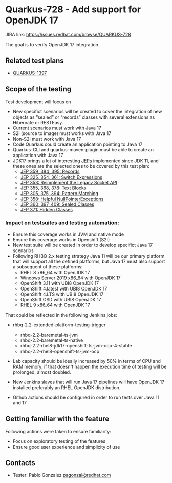 # Quarkus-728 - Add support for OpenJDK 17

JIRA link: https://issues.redhat.com/browse/QUARKUS-728

The goal is to verify OpenJDK 17 integration

## Related test plans

 - [QUARKUS-1397](QUARKUS-1397)

## Scope of the testing
Test development will focus on  
 - New specifict scenarios will be created to cover the integration of new objects as “sealed” or “records” classes with several extensions as Hibernate or RESTEasy.
 - Current scenarios must work with Java 17
 - S2I (source to image) must works with Java 17
 - Non-S2I must work with Java 17
 - Code Quarkus could create an application pointing to Java 17
 - Quarkus-CLI and quarkus-maven-plugin must be able to create an application with Java 17
 - JDK17 brings a lot of interesting [JEPs](http://openjdk.java.net/jeps/1)  implemented since JDK 11, and these ones are the selected ones to be covered by this test plan:
    * [JEP 359, 384, 395: Records](https://openjdk.java.net/jeps/395)
    * [JEP 325, 354, 361: Switch Expressions](https://openjdk.java.net/jeps/361)
    * [JEP 353: Reimplement the Legacy Socket API](https://openjdk.java.net/jeps/353)
    * [JEP 355, 368, 378: Text Blocks](https://openjdk.java.net/jeps/378)
    * [JEP 305, 375, 394: Pattern Matching](https://openjdk.java.net/jeps/394)
    * [JEP 358: Helpful NullPointerExceptions](https://openjdk.java.net/jeps/358)
    * [JEP 360, 397, 409: Sealed Classes](https://openjdk.java.net/jeps/409)
    * [JEP 371: Hidden Classes](https://openjdk.java.net/jeps/371)

### Impact on testsuites and testing automation:
 - Ensure this coverage works in JVM and native mode
 - Ensure this coverage works in Openshift (S2I)
 - New test suite will be created in order to develop specifict Java 17 scenarios
 - Following RHBQ 2.x testing strategy Java 11 will be our primary platform that will support all the defined platforms, but Java 17 must also support a subsequent of these platforms:
   - RHEL 8 x86_64 with OpenJDK 17
   - Windows Server 2019 x86_64 with OpenJDK 17
   - OpenShift 3.11 with UBI8 OpenJDK 17
   - OpenShift 4.latest with UBI8 OpenJDK 17
   - OpenShift 4.LTS with UBI8 OpenJDK 17
   - OpenShift OSD with UBI8 OpenJDK 17
   - RHEL 9 x86_64 with OpenJDK 17
  
 That could be reflected in the following Jenkins jobs:

   - rhbq-2.2-extended-platform-testing-trigger
     - rhbq-2.2-baremetal-ts-jvm
     - rhbq-2.2-baremetal-ts-native
     - rhbq-2.2-rhel8-jdk17-openshift-ts-jvm-ocp-4-stable
     - rhbq-2.2-rhel8-openshift-ts-jvm-ocp
  
 - Lab capacity should be ideally increased by 50% in terms of CPU and RAM memory, if that doesn't happen the execution time of testing will be prolonged, almost doubled.
 - New Jenkins slaves that will run Java 17 pipelines will have OpenJDK 17 installed preferably an RHEL OpenJDK distribution.
 - Github actions should be configured in order to run tests over Java 11 and 17
    
## Getting familiar with the feature
Following actions were taken to ensure familiarity:
 - Focus on exploratory testing of the features
 - Ensure good user experience and simplicity of use

## Contacts
* Tester: Pablo Gonzalez <pagonzal@redhat.com>
